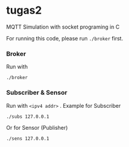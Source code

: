 # tugas2
MQTT Simulation with socket programing in C

For running this code, please run `./broker` first.

### Broker
Run with 
```
./broker
```

### Subscriber & Sensor
Run with `<ipv4 addr>` . Example for Subscriber
```
./subs 127.0.0.1
```
Or for Sensor (Publisher)
```
./sens 127.0.0.1
```
